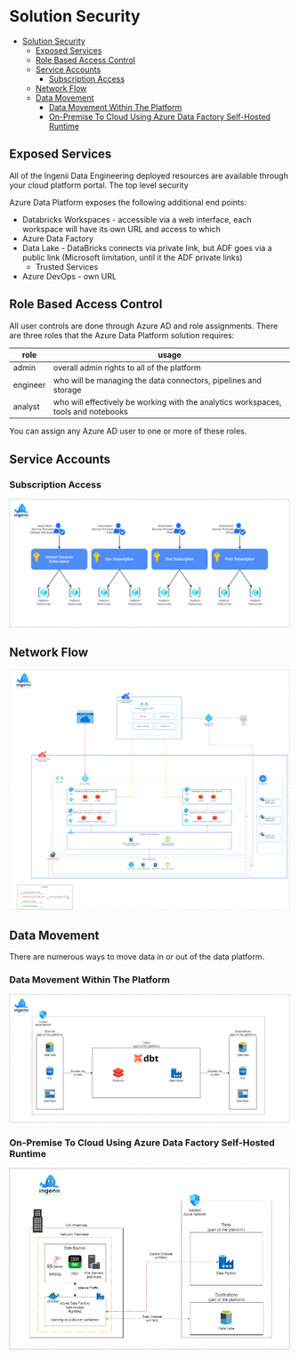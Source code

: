 # Solution Security

- [Solution Security](#solution-security)
  - [Exposed Services](#exposed-services)
  - [Role Based Access Control](#role-based-access-control)
  - [Service Accounts](#service-accounts)
    - [Subscription Access](#subscription-access)
  - [Network Flow](#network-flow)
  - [Data Movement](#data-movement)
    - [Data Movement Within The Platform](#data-movement-within-the-platform)
    - [On-Premise To Cloud Using Azure Data Factory Self-Hosted Runtime](#on-premise-to-cloud-using-azure-data-factory-self-hosted-runtime)

## Exposed Services

All of the Ingenii Data Engineering deployed resources are available through your cloud platform portal. The top level security

Azure Data Platform exposes the following additional end points:

- Databricks Workspaces - accessible via a web interface, each workspace will have its own URL and access to which
- Azure Data Factory
- Data Lake - DataBricks connects via private link, but ADF goes via a public link (Microsoft limitation, until it the ADF private links)
  - Trusted Services
- Azure DevOps - own URL

## Role Based Access Control

All user controls are done through Azure AD and role assignments. There are three roles that the Azure Data Platform solution requires:

| role     | usage                                                                              |
| -------- | ---------------------------------------------------------------------------------- |
| admin    | overall admin rights to all of the platform                                        |
| engineer | who will be managing the data connectors, pipelines and storage                    |
| analyst  | who will effectively be working with the analytics workspaces, tools and notebooks |

You can assign any Azure AD user to one or more of these roles.


## Service Accounts

### Subscription Access

![](./assets/adp_design_subscriptions.png)

## Network Flow

![](./assets/adp_design_network_flow.png)

## Data Movement

There are numerous ways to move data in or out of the data platform. 

### Data Movement Within The Platform

![](./assets/adp_data_movement_within_platform.png)


### On-Premise To Cloud Using Azure Data Factory Self-Hosted Runtime

![](./assets/adp_data_movement_via_adf_self_hosted_runtime.png)
